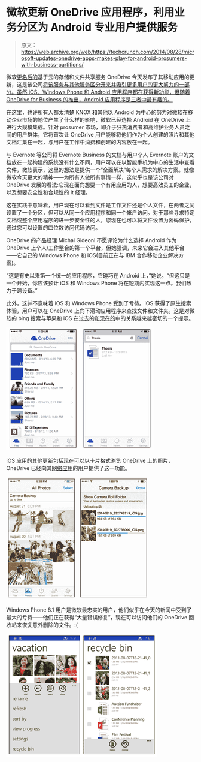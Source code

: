 # 微软更新 OneDrive 应用程序，利用业务分区为 Android 专业用户提供服务 

> 原文：<https://web.archive.org/web/https://techcrunch.com/2014/08/28/microsoft-updates-onedrive-apps-makes-play-for-android-prosumers-with-business-partitions/>

微软[更名后的](https://web.archive.org/web/20221006183602/https://beta.techcrunch.com/2014/02/19/microsoft-officially-rebrands-skydrive-to-onedrive/)基于云的存储和文件共享服务 OneDrive 今天发布了其移动应用的更新，这是该公司[将该服务与其他服务区分开来并吸引更多用户的更大努力的一部分。虽然 iOS、Windows Phone 和 Android 应用程序都在获得新功能，但随着 OneDrive for Business 的推出，Android 应用程序是三者中最有趣的。](https://web.archive.org/web/20221006183602/https://beta.techcrunch.com/2014/06/23/microsoft-more-than-doubles-onedrives-free-cloud-storage-to-15-gigabytes/)

在这里，也许所有人都太清楚 KNOX 和其他以 Android 为中心的努力对微软在移动企业市场的地位产生了什么样的影响，微软已经选择 Android 在 OneDrive 上进行大规模集成。针对 prosumer 市场，即介于狂热消费者和高维护业务人员之间的用户群体，它将首次让 OneDrive 用户能够将他们作为个人创建的照片和其他文档汇集在一起，与用户在工作中消费和创建的内容放在一起。

与 Evernote 等公司将 Evernote Business 的文档与用户个人 Evernote 账户的文档放在一起构建的系统没有什么不同，用户可以在以智能手机为中心的生活中查看文件，微软表示，这里的想法是提供一个“全面解决”每个人需求的解决方案。就像微软今天更大的精神——为所有人做所有事情一样，这似乎也是该公司对 OneDrive 发展的看法:它现在面向想要一个有用应用的人，想要高效员工的企业，以及想要安全性和合规性的 it 经理。

这在实践中意味着，用户现在可以看到文件是工作文件还是个人文件，在两者之间设置了一个分区，但可以从同一个应用程序和同一个帐户访问。对于那些寻求特定文档或整个应用程序的进一步安全性的人，您现在也可以将文件设置为密码保护，通过您可以设置的四位数访问代码访问。

OneDrive 的产品经理 Michal Gideoni 不愿评论为什么选择 Android 作为 OneDrive 上个人/工作整合的第一个平台，但她强调，未来它会进入其他平台——它自己的 Windows Phone 和 iOS(目前正在与 IBM 合作移动企业解决方案)。

“这是有史以来第一个统一的应用程序，它碰巧在 Android 上，”她说。“但这只是一个开始，你应该预计 iOS 和 Windows Phone 将在短期内实现这一点。我们致力于跨设备。”

此外，这并不意味着 iOS 和 Windows Phone 受到了亏待。iOS 获得了原生搜索体验，用户可以在 OneDrive 上向下滑动应用程序来查找文件和文件夹。这是对微软的 bing 搜索与苹果和 iOS 在过去的[和现在的](https://web.archive.org/web/20221006183602/https://beta.techcrunch.com/2013/06/10/apple-slips-default-bing-integration-on-ios-7/)中的关系越来越密切的一个提示。

![Screen Shot 2014-08-28 at 16.45.17](img/62509614987b0fe198cdf20de95f2284.png)

iOS 应用的其他更新包括现在可以以卡片格式浏览 OneDrive 上的照片，OneDrive 已经向其[网络应用](https://web.archive.org/web/20221006183602/https://onedrive.live.com/?qt=allmyphotos)的用户提供了这一功能。

![Screen Shot 2014-08-28 at 16.45.22](img/fb2dc90330f5d7c12576dac30035e922.png)

Windows Phone 8.1 用户是微软最忠实的用户，他们似乎在今天的新闻中受到了最大的亏待——他们正在获得“大量错误修复”，现在可以访问他们的 OneDrive 回收站来恢复意外删除的文件。:(

![Screen Shot 2014-08-28 at 16.45.28](img/fa75276e67fde657180105c4239eb379.png)
